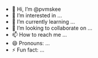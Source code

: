 - 👋 Hi, I’m @pvmskee
- 👀 I’m interested in ...
- 🌱 I’m currently learning ...
- 💞️ I’m looking to collaborate on ...
- 📫 How to reach me ...
- 😄 Pronouns: ...
- ⚡ Fun fact: ...

<!---
pvmskee/pvmskee is a ✨ special ✨ repository because its `README.md` (this file) appears on your GitHub profile.
You can click the Preview link to take a look at your changes.
--->
